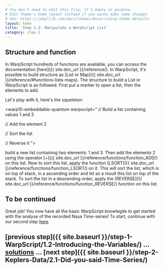 ```yaml
---
# You don't need to edit this file, it's empty on purpose.
# Edit theme's home layout instead if you wanna make some changes
# See: https://jekyllrb.com/docs/themes/#overriding-theme-defaults
layout: home
title: 'Step 1.3: Manipulate a WarpScript List'
category: step-1
---
```



## Structure and function

In WarpScript hundreds of functions are available, you can access the documentation [here]({{ site.doc_url }}/reference/).
In WarpScript, it's possible to build structure as [List or Map]({{ site.doc_url }}/reference/#functions-lists-maps).
The structure to build a List in WarpScript is as followed. First put a marker to open a list, then the elements to add. 

<warp10-embeddable-quantum warpscript="
[ 'elem' 'elem2' ]
">
</warp10-embeddable-quantum>

Let's play with it, here's the squeleton:

<warp10-embeddable-quantum warpscript="
// Build a list containing values 1 and 3 


// Add the element 2


// Sort the list


// Reverse it
">
</warp10-embeddable-quantum>



 build a new list containing two elements: 1 and 3. Then add the elements 2 using the operator [+]({{ site.doc_url }}/reference/functions/function_ADD/) on this list. Now to sort this list, apply the function [LSORT]({{ site.doc_url }}/reference/functions/function_LSORT/) on it. This will sort the list, which is on top of stack, in a ascending order and let as a result this list on top of the stack. To sort the list in a descending order, apply the [REVERSE]({{ site.doc_url }}/reference/functions/function_REVERSE/) function on this list.

## To be continued

Great job! You now have all the basic WarpScript knowlegde to get started with the analyse of the recorded Nasa Time-series! To start, continue with our second step [here](/step-2-Keplers-Data/2.1-Did-you-said-Time-Series/).

## [previous step]({{ site.baseurl }}/step-1-WarpScript/1.2-Introducing-the-Variables/) ... [solutions]() ... [next step]({{ site.baseurl }}/step-2-Keplers-Data/2.1-Did-you-said-Time-Series/)